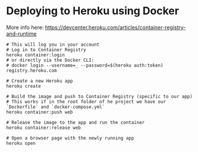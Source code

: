 # Deploying to Heroku using Docker

More info here: https://devcenter.heroku.com/articles/container-registry-and-runtime

```shell
# This will log you in your account
# Log in to Container Registry
heroku container:login
# or directly via the Docker CLI:
# docker login --username=_ --password=$(heroku auth:token) registry.heroku.com

# Create a new Heroku app
heroku create

# Build the image and push to Container Registry (specific to our app)
# This works if in the root folder of he project we have our `Dockerfile` and `docker-compose.yml`
heroku container:push web

# Release the image to the app and run the container
heroku container:release web

# Open a browser page with the newly running app
heroku open
```
